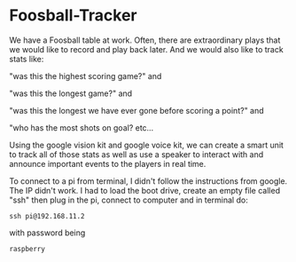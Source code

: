 # Foosball-Tracker

We have a Foosball table at work. Often, there are extraordinary plays that we would like to record and play back later. And we would also like to track stats like: 

"was this the highest scoring game?" and 

"was this the longest game?" and 

"was this the longest we have ever gone before scoring a point?" and 

"who has the most shots on goal? etc…

Using the google vision kit and google voice kit, we can create a smart unit to track all of those stats as well as use a speaker to interact with and announce important events to the players in real time.

To connect to a pi from terminal, I didn't follow the instructions from google. The IP didn't work. I had to load the boot drive, create an empty file called "ssh" then plug in the pi, connect to computer and in terminal do:

    ssh pi@192.168.11.2

with password being 

    raspberry
